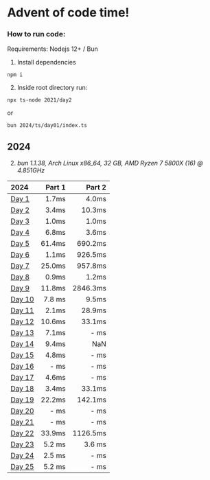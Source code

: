 # Advent of code time!

### How to run code:

Requirements: Nodejs 12+ / Bun

1. Install dependencies

```
npm i
```

2. Inside root directory run:

```
npx ts-node 2021/day2
```

or

```
bun 2024/ts/day01/index.ts
```

## 2024
2. *bun 1.1.38, Arch Linux x86_64, 32 GB, AMD Ryzen 7 5800X (16) @ 4.851GHz*

| 2024 | Part 1 | Part 2 |
| :--- | ---: | ---: |
| [Day 1](/2024/ts/day01/index.ts) | 1.7ms  | 4.0ms  |
| [Day 2](/2024/ts/day02/index.ts) | 3.4ms  | 10.3ms  |
| [Day 3](/2024/ts/day03/index.ts) | 1.0ms  | 1.0ms  |
| [Day 4](/2024/ts/day04/index.ts) | 6.8ms  | 3.6ms  |
| [Day 5](/2024/ts/day05/index.ts) | 61.4ms  | 690.2ms  |
| [Day 6](/2024/ts/day06/index.ts) | 1.1ms  | 926.5ms  |
| [Day 7](/2024/ts/day07/index.ts) | 25.0ms  | 957.8ms  |
| [Day 8](/2024/ts/day08/index.ts) | 0.9ms  | 1.2ms  |
| [Day 9](/2024/ts/day09/index.ts) | 11.8ms  | 2846.3ms  |
| [Day 10](/2024/ts/day10/index.ts) | 7.8 ms | 9.5ms |
| [Day 11](/2024/ts/day11/index.ts) | 2.1ms | 28.9ms |
| [Day 12](/2024/ts/day12/index.ts) | 10.6ms | 33.1ms |
| [Day 13](/2024/ts/day13/index.ts) | 7.1ms | - ms |
| [Day 14](/2024/ts/day14/index.ts) | 9.4ms | NaN |
| [Day 15](/2024/ts/day15/index.ts) | 4.8ms | - ms |
| [Day 16](/2024/ts/day16/index.ts) | - ms | - ms |
| [Day 17](/2024/ts/day17/index.ts) | 4.6ms | - ms |
| [Day 18](/2024/ts/day18/index.ts) | 3.4ms | 33.1ms |
| [Day 19](/2024/ts/day19/index.ts) | 22.2ms | 142.1ms |
| [Day 20](/2024/ts/day20/index.ts) | - ms | - ms |
| [Day 21](/2024/ts/day21/index.ts) | - ms | - ms |
| [Day 22](/2024/ts/day22/index.ts) | 33.9ms | 1126.5ms |
| [Day 23](/2024/ts/day23/index.ts) | 5.2 ms | 3.6 ms |
| [Day 24](/2024/ts/day24/index.ts) | 2.5 ms | - ms |
| [Day 25](/2024/ts/day25/index.ts) | 5.2 ms | - ms |
